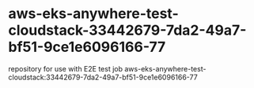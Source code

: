 # aws-eks-anywhere-test-cloudstack-33442679-7da2-49a7-bf51-9ce1e6096166-77
repository for use with E2E test job aws-eks-anywhere-test-cloudstack:33442679-7da2-49a7-bf51-9ce1e6096166-77
